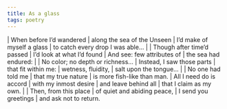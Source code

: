 ```yaml
---
title: As a glass
tags: poetry
---
```


| When before I’d wandered
| along the sea of the Unseen
| I’d make of myself a glass
| to catch every drop I was able…
| 
| Though after time’d passed
| I’d look at what I’d found
| And see: few attributes of
| the sea had endured:
| 
| No color; no depth or richness...
| Instead, I saw those parts
| that fit within me:
| wetness, fluidity,
| salt upon the tongue...
| 
| No one had told me
| that my true nature
| is more fish-like than man.
| All I need do is accord
| with my inmost desire
| and leave behind all
| that I claim as my own.
| 
| Then, from this place
| of quiet and abiding peace,
| I send you greetings
| and ask not to return.
